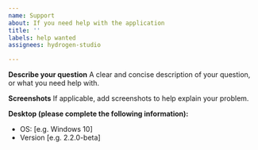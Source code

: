 ```yaml
---
name: Support
about: If you need help with the application
title: ''
labels: help wanted
assignees: hydrogen-studio

---
```


**Describe your question**
A clear and concise description of your question, or what you need help with.

**Screenshots**
If applicable, add screenshots to help explain your problem.

**Desktop (please complete the following information):**
 - OS: [e.g. Windows 10]
 - Version [e.g. 2.2.0-beta]
